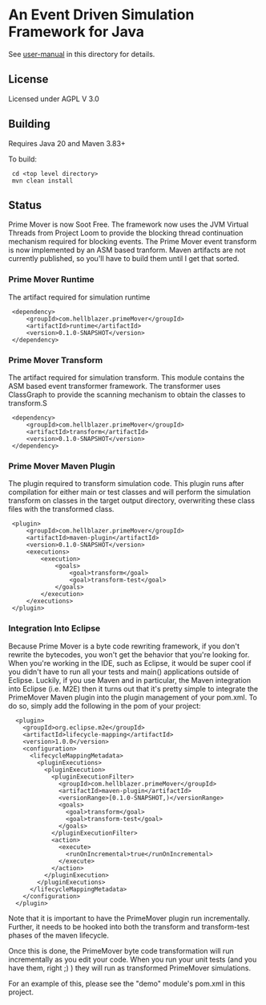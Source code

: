 # An Event Driven Simulation Framework for Java

See [user-manual](./user-manual.pdf) in this directory for details.

## License
Licensed under AGPL V 3.0

## Building
Requires Java 20 and Maven 3.83+

To build:

     cd <top level directory>
     mvn clean install
     
## Status
Prime Mover is now Soot Free.  The framework now uses the JVM Virtual Threads from Project Loom to provide the blocking 
thread continuation mechanism required for blocking events.  The Prime Mover event transform is now implemented by an ASM based tranform.  Maven artifacts are not currently 
published, so you'll have to build them until I get that sorted.

### Prime Mover Runtime

The artifact required for simulation runtime

     <dependency>
         <groupId>com.hellblazer.primeMover</groupId>
         <artifactId>runtime</artifactId>
         <version>0.1.0-SNAPSHOT</version>
     </dependency>

### Prime Mover Transform

The artifact required for simulation transform.  This module contains the ASM based event transformer framework.  The transformer uses ClassGraph to
provide the scanning mechanism to obtain the classes to transform.S

     <dependency>
         <groupId>com.hellblazer.primeMover</groupId>
         <artifactId>transform</artifactId>
         <version>0.1.0-SNAPSHOT</version>
     </dependency>

### Prime Mover Maven Plugin

The plugin required to transform simulation code.  This plugin runs after compilation for either main or test classes and will perform the simulation
transform on classes in the target output directory, overwriting these class files with the transformed class.

     <plugin>
         <groupId>com.hellblazer.primeMover</groupId>
         <artifactId>maven-plugin</artifactId>
         <version>0.1.0-SNAPSHOT</version>
         <executions>
             <execution> 
                 <goals>
                     <goal>transform</goal> 
                     <goal>transform-test</goal> 
                 </goals>
             </execution>
         </executions>
     </plugin>
     
### Integration Into Eclipse

Because Prime Mover is a byte code rewriting framework, if you don't rewrite the bytecodes, you won't get the behavior that you're looking for.  When you're working in the IDE, such as Eclipse, it would be super cool if you didn't have to run all your tests and main() applications outside of Eclipse.   Luckily, if you use Maven and in particular, the Maven integration into Eclipse (i.e. M2E) then it turns out that it's pretty simple to integrate the PrimeMover Maven plugin into the plugin management of your pom.xml.  To do so, simply add the following in the pom of your project:

      <plugin>
        <groupId>org.eclipse.m2e</groupId>
        <artifactId>lifecycle-mapping</artifactId>
        <version>1.0.0</version>
        <configuration>
          <lifecycleMappingMetadata>
            <pluginExecutions>
              <pluginExecution>
                <pluginExecutionFilter>
                  <groupId>com.hellblazer.primeMover</groupId>
                  <artifactId>maven-plugin</artifactId>
                  <versionRange>[0.1.0-SNAPSHOT,)</versionRange>
                  <goals>
                    <goal>transform</goal>
                    <goal>transform-test</goal>
                  </goals>
                </pluginExecutionFilter>
                <action>
                  <execute>
                    <runOnIncremental>true</runOnIncremental>
                  </execute>
                </action>
              </pluginExecution>
            </pluginExecutions>
          </lifecycleMappingMetadata>
        </configuration>
      </plugin>

Note that it is important to have the PrimeMover plugin run incrementally.  Further, it needs to be hooked into both the transform and transform-test phases of the maven lifecycle.

Once this is done, the PrimeMover byte code transformation will run incrementally as you edit your code.  When you run your unit tests (and you have them, right ;) ) they will run as transformed PrimeMover simulations.

For an example of this, please see the "demo" module's pom.xml in this project.
